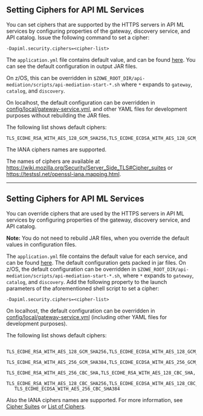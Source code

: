 ## Setting Ciphers for API ML Services

You can set ciphers that are supported by the HTTPS servers in API ML services by configuring properties of the gateway, discovery service, and API catalog. Issue the following command to set a cipher:

    -Dapiml.security.ciphers=<cipher-list>

The `application.yml` file contains default value, and can be found [here](/gateway-service/src/main/resources/application.yml). You can see the default configuration in output JAR files. 

On z/OS, this can be overridden in `$ZOWE_ROOT_DIR/api-mediation/scripts/api-mediation-start-*.sh` where `*` expands to `gateway`, `catalog`, and `discovery`.
<!-- What does "this" mean? YAML? JAR? Parameters? what was being referenced? -->

On localhost, the default configuration can be overridden in [config/local/gateway-service.yml](/config/local/gateway-service.yml), and other YAML files for development purposes without rebuilding the JAR files.

The following list shows default ciphers:

    TLS_ECDHE_RSA_WITH_AES_128_GCM_SHA256,TLS_ECDHE_ECDSA_WITH_AES_128_GCM_SHA256,TLS_ECDHE_RSA_WITH_AES_256_GCM_SHA384,TLS_ECDHE_ECDSA_WITH_AES_256_GCM_SHA384,TLS_ECDHE_RSA_WITH_AES_256_CBC_SHA,TLS_ECDHE_RSA_WITH_AES_128_CBC_SHA,TLS_ECDHE_RSA_WITH_AES_128_CBC_SHA256,TLS_ECDHE_ECDSA_WITH_AES_128_CBC_SHA256,TLS_ECDHE_ECDSA_WITH_AES_256_CBC_SHA384
<!-- Do we need to show this list? or maybe we can just leave a link with the Mozilla table? -->
The IANA ciphers names are supported. 
<!-- Does this need to be mentioned, or is it self-evident? -->
The names of ciphers are available at https://wiki.mozilla.org/Security/Server_Side_TLS#Cipher_suites or https://testssl.net/openssl-iana.mapping.html.

___

## Setting Ciphers for API ML Services

You can override ciphers that are used by the HTTPS servers in API ML services by configuring properties of the gateway, discovery service, and API catalog.

**Note:** You do not need to rebuild JAR files, when you override the default values in configuration files. 

The `application.yml` file contains the default value for each service, and can be found [here](/gateway-service/src/main/resources/application.yml). The default configuration gets packed in jar files. 
On z/OS, the default configuration can be overridden in `$ZOWE_ROOT_DIR/api-mediation/scripts/api-mediation-start-*.sh`, where `*` expands to `gateway`, `catalog`, and `discovery`.
Add the following property to the launch parameters of the aforementioned shell script to set a cipher:
```
-Dapiml.security.ciphers=<cipher-list>
```
On localhost, the default configuration can be overridden in [config/local/gateway-service.yml](/config/local/gateway-service.yml) (including other YAML files for development purposes).

The following list shows default ciphers:
```
   TLS_ECDHE_RSA_WITH_AES_128_GCM_SHA256,TLS_ECDHE_ECDSA_WITH_AES_128_GCM_SHA256,
   TLS_ECDHE_RSA_WITH_AES_256_GCM_SHA384,TLS_ECDHE_ECDSA_WITH_AES_256_GCM_SHA384,
   TLS_ECDHE_RSA_WITH_AES_256_CBC_SHA,TLS_ECDHE_RSA_WITH_AES_128_CBC_SHA,
   TLS_ECDHE_RSA_WITH_AES_128_CBC_SHA256,TLS_ECDHE_ECDSA_WITH_AES_128_CBC_SHA256,
   TLS_ECDHE_ECDSA_WITH_AES_256_CBC_SHA384
   ```
Also the IANA ciphers names are supported. For more information, see [Cipher Suites](https://wiki.mozilla.org/Security/Server_Side_TLS#Cipher_suites) or [List of Ciphers](https://testssl.net/openssl-iana.mapping.html).